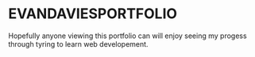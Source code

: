 # EVANDAVIESPORTFOLIO

Hopefully anyone viewing this portfolio can will enjoy seeing my progess through tyring to learn web developement. 